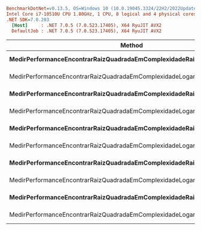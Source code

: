 ``` ini

BenchmarkDotNet=v0.13.5, OS=Windows 10 (10.0.19045.3324/22H2/2022Update)
Intel Core i7-10510U CPU 1.80GHz, 1 CPU, 8 logical and 4 physical cores
.NET SDK=7.0.203
  [Host]     : .NET 7.0.5 (7.0.523.17405), X64 RyuJIT AVX2
  DefaultJob : .NET 7.0.5 (7.0.523.17405), X64 RyuJIT AVX2


```
|                                                                 Method |       X |       Mean |     Error |    StdDev |     Median | Rank | Allocated |
|----------------------------------------------------------------------- |-------- |-----------:|----------:|----------:|-----------:|-----:|----------:|
| **MedirPerformanceEncontrarRaizQuadradaEmComplexidadeRaizQuadradaDeTempo** |     **100** |   **3.742 ns** | **0.0139 ns** | **0.0108 ns** |   **3.745 ns** |    **1** |         **-** |
|  MedirPerformanceEncontrarRaizQuadradaEmComplexidadeLogaritmicaDeTempo |     100 |   6.782 ns | 0.1625 ns | 0.2530 ns |   6.711 ns |    2 |         - |
| **MedirPerformanceEncontrarRaizQuadradaEmComplexidadeRaizQuadradaDeTempo** |     **500** |   **6.615 ns** | **0.0701 ns** | **0.0548 ns** |   **6.609 ns** |    **2** |         **-** |
|  MedirPerformanceEncontrarRaizQuadradaEmComplexidadeLogaritmicaDeTempo |     500 |  11.563 ns | 0.2132 ns | 0.4680 ns |  11.396 ns |    5 |         - |
| **MedirPerformanceEncontrarRaizQuadradaEmComplexidadeRaizQuadradaDeTempo** |    **1000** |   **9.633 ns** | **0.2210 ns** | **0.3693 ns** |   **9.627 ns** |    **3** |         **-** |
|  MedirPerformanceEncontrarRaizQuadradaEmComplexidadeLogaritmicaDeTempo |    1000 |  10.572 ns | 0.2361 ns | 0.2318 ns |  10.559 ns |    4 |         - |
| **MedirPerformanceEncontrarRaizQuadradaEmComplexidadeRaizQuadradaDeTempo** |    **5000** |  **20.407 ns** | **0.2933 ns** | **0.2600 ns** |  **20.498 ns** |    **7** |         **-** |
|  MedirPerformanceEncontrarRaizQuadradaEmComplexidadeLogaritmicaDeTempo |    5000 |  14.836 ns | 0.1328 ns | 0.1109 ns |  14.831 ns |    6 |         - |
| **MedirPerformanceEncontrarRaizQuadradaEmComplexidadeRaizQuadradaDeTempo** | **1000000** | **246.772 ns** | **3.6664 ns** | **3.2502 ns** | **246.455 ns** |    **9** |         **-** |
|  MedirPerformanceEncontrarRaizQuadradaEmComplexidadeLogaritmicaDeTempo | 1000000 |  27.472 ns | 0.2859 ns | 0.2674 ns |  27.440 ns |    8 |         - |
